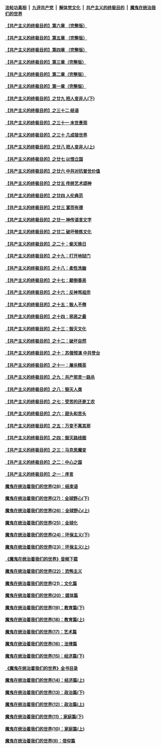 

####  [法轮功真相](../../../../basic/blob/master/README.md?t=04170901) &nbsp;|&nbsp; [九评共产党](../../../../9ping.md/blob/master/README.md?t=04170901) &nbsp;|&nbsp; [解体党文化](../../../../jtdwh.md/blob/master/README.md?t=04170901)  &nbsp;|&nbsp; [共产主义的终极目的](../../../../gczydzjmd.md/blob/master/README.md?t=04170901) &nbsp;|&nbsp; [魔鬼在统治我们的世界](../../../../mgztzwmdsj.md/blob/master/README.md?t=04170901) 

#### [【共产主义的终极目的】第六章 （完整版）](../pages/nsc422/n11428913.md?t=04170901) 

#### [【共产主义的终极目的】第五章 （完整版）](../pages/nsc422/n11428912.md?t=04170901) 

#### [【共产主义的终极目的】第四章 （完整版）](../pages/nsc422/n11428907.md?t=04170901) 

#### [【共产主义的终极目的】第三章（完整版）](../pages/nsc422/n11428848.md?t=04170901) 

#### [【共产主义的终极目的】第二章（完整版）](../pages/nsc422/n11428831.md?t=04170901) 

#### [【共产主义的终极目的】第一章（完整版）](../pages/nsc422/n11417651.md?t=04170901) 

#### [【共产主义的终极目的】之廿九 把人变非人(下)](../pages/nsc422/n11344140.md?t=04170901) 

#### [【共产主义的终极目的】之三十二 结语](../pages/nsc422/n11360535.md?t=04170901) 

#### [【共产主义的终极目的】之三十一 末世景观](../pages/nsc422/n11351129.md?t=04170901) 

#### [【共产主义的终极目的】之三十 几成狼世界](../pages/nsc422/n11348280.md?t=04170901) 

#### [【共产主义的终极目的】之廿八 把人变非人(上)](../pages/nsc422/n11340492.md?t=04170901) 

#### [【共产主义的终极目的】之廿七 以恨立国](../pages/nsc422/n11336944.md?t=04170901) 

#### [【共产主义的终极目的】之廿六 中共对抗普世价值](../pages/nsc422/n11324785.md?t=04170901) 

#### [【共产主义的终极目的】之廿五 传统艺术颂神](../pages/nsc422/n11296396.md?t=04170901) 

#### [【共产主义的终极目的】之廿四 人伦典范](../pages/nsc422/n11296397.md?t=04170901) 

#### [【共产主义的终极目的】之廿三 富而有德](../pages/nsc422/n11283598.md?t=04170901) 

#### [【共产主义的终极目的】之廿一 神传语言文字](../pages/nsc422/n11263265.md?t=04170901) 

#### [【共产主义的终极目的】之廿二 破坏修炼文化](../pages/nsc422/n11245728.md?t=04170901) 

#### [【共产主义的终极目的】之二十：偷天换日](../pages/nsc422/n11238846.md?t=04170901) 

#### [【共产主义的终极目的】之十九：打开地狱门](../pages/nsc422/n11206376.md?t=04170901) 

#### [【共产主义的终极目的】之十八：柔性洗脑](../pages/nsc422/n11199994.md?t=04170901) 

#### [【共产主义的终极目的】之十七：颠倒善恶](../pages/nsc422/n11179782.md?t=04170901) 

#### [【共产主义的终极目的】之十六：反神骂祖宗](../pages/nsc422/n11166798.md?t=04170901) 

#### [【共产主义的终极目的】之十五：毁人不倦](../pages/nsc422/n11166792.md?t=04170901) 

#### [【共产主义的终极目的】之十四：邪恶之最](../pages/nsc422/n11150249.md?t=04170901) 

#### [【共产主义的终极目的】之十三：毁灭文化](../pages/nsc422/n11135227.md?t=04170901) 

#### [【共产主义的终极目的】之十二：破坏自然](../pages/nsc422/n11135214.md?t=04170901) 

#### [【共产主义的终极目的】之十：苏俄预演 中共登台](../pages/nsc422/n11118424.md?t=04170901) 

#### [【共产主义的终极目的】之十一：屠杀精英](../pages/nsc422/n11118442.md?t=04170901) 

#### [【共产主义的终极目的】之九：共产邪灵一路杀](../pages/nsc422/n11114139.md?t=04170901) 

#### [【共产主义的终极目的】之八：毁灭人类](../pages/nsc422/n11108503.md?t=04170901) 

#### [【共产主义的终极目的】之七：受苦的还是工农](../pages/nsc422/n11101809.md?t=04170901) 

#### [【共产主义的终极目的】之六：甜头和苦头](../pages/nsc422/n11096971.md?t=04170901) 

#### [【共产主义的终极目的】之五：万变不离其邪](../pages/nsc422/n11091285.md?t=04170901) 

#### [【共产主义的终极目的】之四：毁灭路线图](../pages/nsc422/n11086284.md?t=04170901) 

#### [【共产主义的终极目的】之三：马克思魔变](../pages/nsc422/n11061941.md?t=04170901) 

#### [【共产主义的终极目的】之二：中心之国](../pages/nsc422/n11047728.md?t=04170901) 

#### [【共产主义的终极目的】之一：序言](../pages/nsc422/n11086077.md?t=04170901) 

#### [魔鬼在统治着我们的世界(28)：结束语](../pages/nsc422/n10936246.md?t=04170901) 

#### [魔鬼在统治着我们的世界(27)：全球野心(下)](../pages/nsc422/n10928319.md?t=04170901) 

#### [魔鬼在统治着我们的世界(26)：全球野心(上)](../pages/nsc422/n10900318.md?t=04170901) 

#### [魔鬼在统治着我们的世界(25)：全球化](../pages/nsc422/n10788205.md?t=04170901) 

#### [魔鬼在统治着我们的世界(24)：环保主义(下)](../pages/nsc422/n10695307.md?t=04170901) 

#### [魔鬼在统治着我们的世界(23)：环保主义(上)](../pages/nsc422/n10688613.md?t=04170901) 

#### [《魔鬼在统治着我们的世界》音频下载](../pages/nsc422/n10635553.md?t=04170901) 

#### [魔鬼在统治着我们的世界(22)：恐怖主义](../pages/nsc422/n10614727.md?t=04170901) 

#### [魔鬼在统治着我们的世界(21)：文化篇](../pages/nsc422/n10597706.md?t=04170901) 

#### [魔鬼在统治着我们的世界(20)：媒体篇](../pages/nsc422/n10586579.md?t=04170901) 

#### [魔鬼在统治着我们的世界(19)：教育篇(下)](../pages/nsc422/n10564808.md?t=04170901) 

#### [魔鬼在统治着我们的世界(18)：教育篇(上)](../pages/nsc422/n10526970.md?t=04170901) 

#### [魔鬼在统治着我们的世界(17)：艺术篇](../pages/nsc422/n10499093.md?t=04170901) 

#### [魔鬼在统治着我们的世界(16)：法律篇](../pages/nsc422/n10485969.md?t=04170901) 

#### [魔鬼在统治着我们的世界(15)：经济篇(下)](../pages/nsc422/n10469975.md?t=04170901) 

#### [《魔鬼在统治着我们的世界》全书目录](../pages/nsc422/n10464261.md?t=04170901) 

#### [魔鬼在统治着我们的世界(14)：经济篇(上)](../pages/nsc422/n10457370.md?t=04170901) 

#### [魔鬼在统治着我们的世界(13)：政治篇(下)](../pages/nsc422/n10448270.md?t=04170901) 

#### [魔鬼在统治着我们的世界(12)：政治篇(上)](../pages/nsc422/n10444576.md?t=04170901) 

#### [魔鬼在统治着我们的世界(11)：家庭篇(下)](../pages/nsc422/n10440961.md?t=04170901) 

#### [魔鬼在统治着我们的世界(10)：家庭篇(上)](../pages/nsc422/n10435448.md?t=04170901) 

#### [魔鬼在统治着我们的世界(9)：信仰篇](../pages/nsc422/n10432159.md?t=04170901) 

